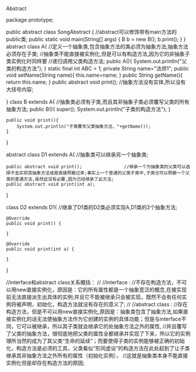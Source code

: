 Abstract

package prototype;

public abstract class SongAbstract {          //abstract可以修饰带有main方法的public类;
	public static void main(String[] args) {
		B b = new B();
		b.print();
	}
}
abstract class A{                             //定义一个抽象类,包含抽象方法的类必须为抽象方法;抽象方法必须存在子类;
	                                          //抽象类不能直接被实例化,但是可以有构造方法,因为它的非抽象子类实例化时同样要
	                                          //递归调用父类构造方法;
	public A(){
		System.out.println("父类的构造方法");
	}
	static final int ABC = 1;
	private String name="法师1";
	public void setName(String name){
		this.name=name;
	}
	public String getName(){
		return this.name;
	}
	public abstract void print();                 //抽象方法没有实体,所以没有大括号内容;
	
}
class B extends A{                               //抽象类必须有子类,而且其非抽象子类必须覆写父类的所有抽象方法;
	public B(){
		super();
		System.out.println("子类的构造方法");
	}
 
	public void print(){
		System.out.println("子类覆写父类抽象方法、"+getName());
	}
}

abstract class D1 extends A{                     //抽象类可以继承另一个抽象类;

	public abstract void print();          		 //继承一个为抽象类的父类可以选择不去实现其抽象方法或是直接照搬过来;事实上一个普通的父类子类中,子类也可以照搬一个父类的普通方法,虽然这没有必要,因为已经继承了此方法;
	public abstract void print(int a);
}

class D2 extends D1{							 //继承了D1类的D2类必须实现A,D1类的2个抽象方法;

	@Override
	public void print() {
		
	}

	@Override
	public void print(int a) {
		
	}
	
}

//interface和abstract class关系概括：
//
//interface :
//不存在构造方法，不可以用new直接实例化，原因是：它的所有属性都是一个抽象宽泛的概念,在被实现前无法直接派生出具体的实例;并且它不能被继承只会被实现，既然不会有任何实例将被声明，初始化，构造方法就没有存在的意义了;
//
//abstract class :
//存在构造方法，但是不可以用new直接实例化,原因是：抽象类包含了抽象方法,如果直接实例化的话无法使抽象方法作为它创建的实例的具体功能；但是与interface不同，它可以被继承，所以其子类就会继承它的处抽象方法之外的属性,
//并且覆写了父类的抽象方法，很彻底地把父类的属性全都继承并实现了下来，所以它的实例理所当然的成为了其父类“生命的延续”；而要使得子类的实例能够被正确的初始化，构造方法是必须的工具，父类看似“形同虚设”的构造方法在此处起到了让子类继承其非抽象方法之外所有的属性（初始化实例），
//这就是抽象类本身不能直接实例化但是却存在构造方法的原因;
